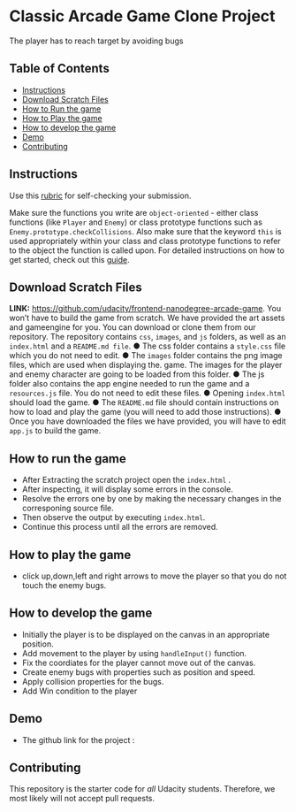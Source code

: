 # Classic Arcade Game Clone Project
The player has to reach target by avoiding bugs
## Table of Contents

- [Instructions](#instructions)
- [Download Scratch Files](#Download-Scratch-Files)
- [How to Run the game](#Run-The-Game)
- [How to Play the game](#Play-The-Game)
- [How to develop the game](#How-to-develop-the-game)
- [Demo](#Demo)
- [Contributing](#contributing)

## Instructions

Use this [rubric](https://review.udacity.com/#!/rubrics/15/view) for self-checking your submission.

Make sure the functions you write are `object-oriented` - either class functions (like `Player` and `Enemy`) or class prototype functions such as `Enemy.prototype.checkCollisions`. Also make sure that the keyword `this` is used appropriately within your class and class prototype functions to refer to the object the function is called upon.
For detailed instructions on how to get started, check out this [guide](https://docs.google.com/document/d/1v01aScPjSWCCWQLIpFqvg3-vXLH2e8_SZQKC8jNO0Dc/pub?embedded=true).


## Download Scratch Files
**LINK:** https://github.com/udacity/frontend-nanodegree-arcade-game.
You won’t have to build the game from scratch. We have provided the art assets and gameengine for you. You can download or clone them from our repository.
The repository contains `css`, `images`, and `js` folders, as well as an `index.html` and a `README.md file`.
● The css folder contains a `style.css` file which you do not need to edit.
● The `images` folder contains the png image files, which are used when displaying the.
game. The images for the player and enemy character are going to be loaded from
this folder.
● The js folder also contains the app engine needed to run the game and a
`resources.js` file. You do not need to edit these files.
● Opening `index.html` should load the game.
● The `README.md` file should contain instructions on how to load and play the game
(you will need to add those instructions).
● Once you have downloaded the files we have provided, you will have to edit `app.js` to build the game.
## How to run the game
* After Extracting the scratch project open the `index.html` .
* After inspecting, it will display some errors in the console.
* Resolve the errors one by one by making the necessary changes in the corresponing source file.
* Then observe the output by executing `index.html`.
* Continue this process until all the errors are removed.
## How to play the game
* click up,down,left and right arrows to move the player so that you do not touch the enemy bugs.
## How to develop the game
* Initially the player is to be displayed on the canvas in an appropriate position.
* Add movement to the player by using `handleInput()` function.
* Fix the coordiates for the player cannot move out of the canvas.
* Create enemy bugs with properties such as position and speed.
* Apply collision properties for the bugs.
* Add Win condition to the player
## Demo
* The github link for the project : 
## Contributing
This repository is the starter code for _all_ Udacity students. Therefore, we most likely will not accept pull requests.
